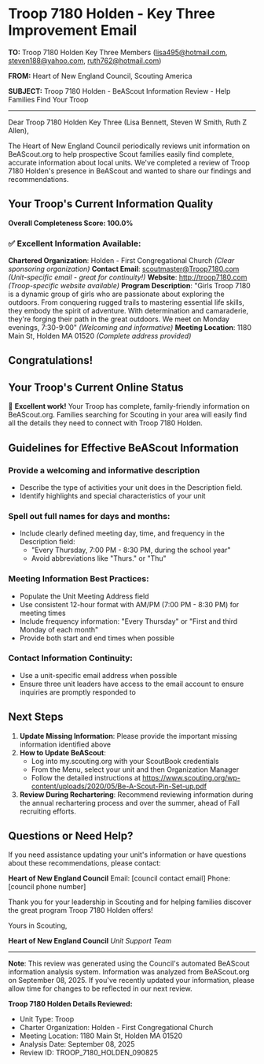 # Troop 7180 Holden - Key Three Improvement Email

**TO:** Troop 7180 Holden Key Three Members (lisa495@hotmail.com, steven188@yahoo.com, ruth762@hotmail.com)

**FROM:** Heart of New England Council, Scouting America

**SUBJECT:** Troop 7180 Holden - BeAScout Information Review - Help Families Find Your Troop

---

Dear Troop 7180 Holden Key Three (Lisa Bennett, Steven W Smith, Ruth Z Allen),

The Heart of New England Council periodically reviews unit information on BeAScout.org to help prospective Scout families easily find complete, accurate information about local units. We've completed a review of Troop 7180 Holden's presence in BeAScout and wanted to share our findings and recommendations.

## Your Troop's Current Information Quality

**Overall Completeness Score: 100.0%**

### ✅ **Excellent Information Available:**
**Chartered Organization**: Holden - First Congregational Church *(Clear sponsoring organization)*
**Contact Email**: scoutmaster@Troop7180.com *(Unit-specific email - great for continuity!)*
**Website**: http://troop7180.com *(Troop-specific website available)*
**Program Description**: "Girls Troop 7180 is a dynamic group of girls who are passionate about exploring the outdoors. From conquering rugged trails to mastering essential life skills, they embody the spirit of adventure. With determination and camaraderie, they're forging their path in the great outdoors. We meet on Monday evenings, 7:30-9:00" *(Welcoming and informative)*
**Meeting Location**: 1180 Main St, Holden MA 01520 *(Complete address provided)*

## Congratulations!

## Your Troop's Current Online Status

🎉 **Excellent work!** Your Troop has complete, family-friendly information on BeAScout.org. Families searching for Scouting in your area will easily find all the details they need to connect with Troop 7180 Holden.

## Guidelines for Effective BeAScout Information

### **Provide a welcoming and informative description**
- Describe the type of activities your unit does in the Description field.
- Identify highlights and special characteristics of your unit

### **Spell out full names for days and months:**
- Include clearly defined meeting day, time, and frequency in the Description field:
  - "Every Thursday, 7:00 PM - 8:30 PM, during the school year"
  - Avoid abbreviations like "Thurs." or "Thu"

### **Meeting Information Best Practices:**
- Populate the Unit Meeting Address field
- Use consistent 12-hour format with AM/PM (7:00 PM - 8:30 PM) for meeting times
- Include frequency information: "Every Thursday" or "First and third Monday of each month"
- Provide both start and end times when possible

### **Contact Information Continuity:**
- Use a unit-specific email address when possible
- Ensure three unit leaders have access to the email account to ensure inquiries are promptly responded to

## Next Steps

1. **Update Missing Information**: Please provide the important missing information identified above
2. **How to Update BeAScout**: 
   - Log into my.scouting.org with your ScoutBook credentials
   - From the Menu, select your unit and then Organization Manager
   - Follow the detailed instructions at
     https://www.scouting.org/wp-content/uploads/2020/05/Be-A-Scout-Pin-Set-up.pdf
3. **Review During Rechartering**: Recommend reviewing information during the annual rechartering process and over the summer, ahead of Fall recruiting efforts.

## Questions or Need Help?

If you need assistance updating your unit's information or have questions about these recommendations, please contact:

**Heart of New England Council**
Email: [council contact email]
Phone: [council phone number]

Thank you for your leadership in Scouting and for helping families discover the great program Troop 7180 Holden offers!

Yours in Scouting,

**Heart of New England Council**
*Unit Support Team*

---

**Note**: This review was generated using the Council's automated BeAScout information analysis system. Information was analyzed from BeAScout.org on September 08, 2025. If you've recently updated your information, please allow time for changes to be reflected in our next review.

**Troop 7180 Holden Details Reviewed:**
- Unit Type: Troop
- Charter Organization: Holden - First Congregational Church
- Meeting Location: 1180 Main St, Holden MA 01520
- Analysis Date: September 08, 2025
- Review ID: TROOP_7180_HOLDEN_090825